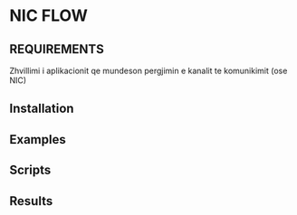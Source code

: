 # NIC FLOW

## REQUIREMENTS

Zhvillimi i aplikacionit qe mundeson pergjimin e kanalit te komunikimit (ose NIC)

## Installation

## Examples

## Scripts

## Results
